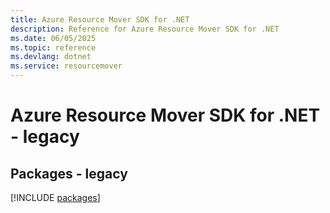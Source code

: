 ```yaml
---
title: Azure Resource Mover SDK for .NET
description: Reference for Azure Resource Mover SDK for .NET
ms.date: 06/05/2025
ms.topic: reference
ms.devlang: dotnet
ms.service: resourcemover
---
```

# Azure Resource Mover SDK for .NET - legacy
## Packages - legacy
[!INCLUDE [packages](resource-mover-index.md)]